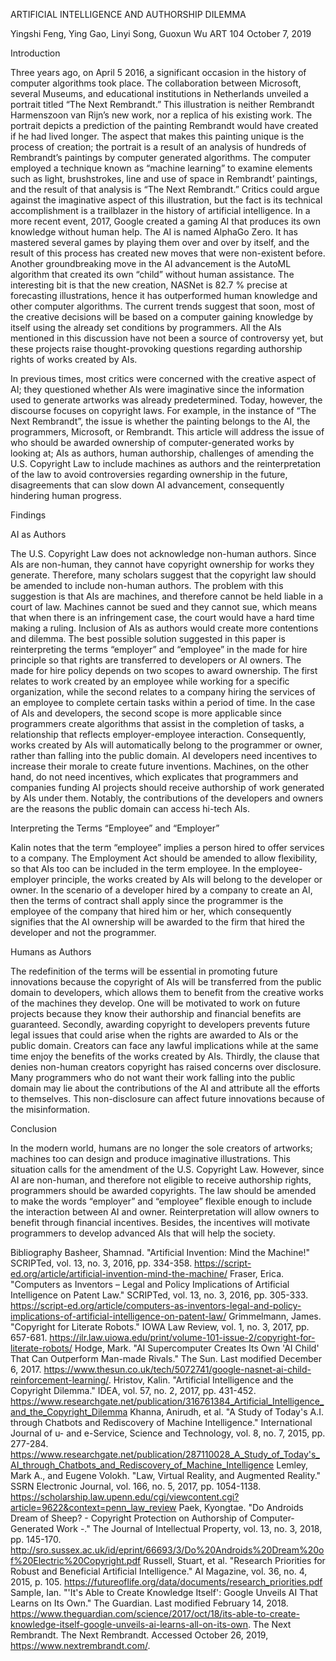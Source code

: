 
ARTIFICIAL INTELLIGENCE AND AUTHORSHIP DILEMMA







Yingshi Feng, Ying Gao, Linyi Song, Guoxun Wu
ART 104
October 7, 2019






 
Introduction
</p>
Three years ago, on April 5 2016, a significant occasion in the history of computer algorithms took place. The collaboration between Microsoft, several Museums, and educational institutions in Netherlands unveiled a portrait titled “The Next Rembrandt.” This illustration is neither Rembrandt Harmenszoon van Rijn’s new work, nor a replica of his existing work. The portrait depicts a prediction of the painting Rembrandt would have created if he had lived longer. The aspect that makes this painting unique is the process of creation; the portrait is a result of an analysis of hundreds of Rembrandt’s paintings by computer generated algorithms. The computer employed a technique known as “machine learning” to examine elements such as light, brushstrokes, line and use of space in Rembrandt’ paintings, and the result of that analysis is “The Next Rembrandt.” Critics could argue against the imaginative aspect of this illustration, but the fact is its technical accomplishment is a trailblazer in the history of artificial intelligence. 
In a more recent event, 2017, Google created a gaming AI that produces its own knowledge without human help. The AI is named AlphaGo Zero. It has mastered several games by playing them over and over by itself, and the result of this process has created new moves that were non-existent before.  Another groundbreaking move in the AI advancement is the AutoML algorithm that created its own “child” without human assistance. The interesting bit is that the new creation, NASNet is 82.7 % precise at forecasting illustrations, hence it has outperformed human knowledge and other computer algorithms. The current trends suggest that soon, most of the creative decisions will be based on a computer gaining knowledge by itself using the already set conditions by programmers. All the AIs mentioned in this discussion have not been a source of controversy yet, but these projects raise thought-provoking questions regarding authorship rights of works created by AIs. 
</p>
In previous times, most critics were concerned with the creative aspect of AI; they questioned whether AIs were imaginative since the information used to generate artworks was already predetermined. Today, however, the discourse focuses on copyright laws. For example, in the instance of “The Next Rembrandt”, the issue is whether the painting belongs to the AI, the programmers, Microsoft, or Rembrandt. This article will address the issue of who should be awarded ownership of computer-generated works by looking at; AIs as authors, human authorship, challenges of amending the U.S. Copyright Law to include machines as authors and the reinterpretation of the law to avoid controversies regarding ownership in the future, disagreements that can slow down AI advancement, consequently hindering human progress.  




Findings
</p>
AI as Authors
</p>
The U.S. Copyright Law does not acknowledge non-human authors. Since AIs are non-human, they cannot have copyright ownership for works they generate. Therefore, many scholars suggest that the copyright law should be amended to include non-human authors. The problem with this suggestion is that AIs are machines, and therefore cannot be held liable in a court of law. Machines cannot be sued and they cannot sue, which means that when there is an infringement case, the court would have a hard time making a ruling. Inclusion of AIs as authors would create more contentions and dilemma. The best possible solution suggested in this paper is reinterpreting the terms “employer” and “employee” in the made for hire principle so that rights are transferred to developers or AI owners. 
The made for hire policy depends on two scopes to award ownership. The first relates to work created by an employee while working for a specific organization, while the second relates to a company hiring the services of an employee to complete certain tasks within a period of time. In the case of AIs and developers, the second scope is more applicable since programmers create algorithms that assist in the completion of tasks, a relationship that reflects employer-employee interaction. Consequently, works created by AIs will automatically belong to the programmer or owner, rather than falling into the public domain. AI developers need incentives to increase their morale to create future inventions. Machines, on the other hand, do not need incentives, which explicates that programmers and companies funding AI projects should receive authorship of work generated by AIs under them. Notably, the contributions of the developers and owners are the reasons the public domain can access hi-tech AIs. 
</p>
Interpreting the Terms “Employee” and “Employer”
</p>
Kalin notes that the term “employee” implies a person hired to offer services to a company. The Employment Act should be amended to allow flexibility, so that AIs too can be included in the term employee. In the employee-employer principle, the works created by AIs will belong to the developer or owner. In the scenario of a developer hired by a company to create an AI, then the terms of contract shall apply since the programmer is the employee of the company that hired him or her, which consequently signifies that the AI ownership will be awarded to the firm that hired the developer and not the programmer. 
</p>
Humans as Authors
</p>
The redefinition of the terms will be essential in promoting future innovations because the copyright of AIs will be transferred from the public domain to developers, which allows them to benefit from the creative works of the machines they develop. One will be motivated to work on future projects because they know their authorship and financial benefits are guaranteed. Secondly, awarding copyright to developers prevents future legal issues that could arise when the rights are awarded to AIs or the public domain. Creators can face any lawful implications while at the same time enjoy the benefits of the works created by AIs.  Thirdly, the clause that denies non-human creators copyright has raised concerns over disclosure. Many programmers who do not want their work falling into the public domain may lie about the contributions of the AI and attribute all the efforts to themselves. This non-disclosure can affect future innovations because of the misinformation.  
</p>
Conclusion
</p>
In the modern world, humans are no longer the sole creators of artworks; machines too can design and produce imaginative illustrations. This situation calls for the amendment of the U.S. Copyright Law. However, since AI are non-human, and therefore not eligible to receive authorship rights, programmers should be awarded copyrights. The law should be amended to make the words “employer” and “employee” flexible enough to include the interaction between AI and owner. Reinterpretation will allow owners to benefit through financial incentives. Besides, the incentives will motivate programmers to develop advanced AIs that will help the society.  
 
 
 
 
 
 
 
 
Bibliography
Basheer, Shamnad. "Artificial Invention: Mind the Machine!" SCRIPTed, vol. 13, no. 3, 2016, pp. 334-358. https://script-ed.org/article/artificial-invention-mind-the-machine/
Fraser, Erica. "Computers as Inventors – Legal and Policy Implications of Artificial Intelligence on Patent Law." SCRIPTed, vol. 13, no. 3, 2016, pp. 305-333. https://script-ed.org/article/computers-as-inventors-legal-and-policy-implications-of-artificial-intelligence-on-patent-law/
Grimmelmann, James. "Copyright for Literate Robots." IOWA Law Review, vol. 1, no. 3, 2017, pp. 657-681. https://ilr.law.uiowa.edu/print/volume-101-issue-2/copyright-for-literate-robots/
Hodge, Mark. "AI Supercomputer Creates Its Own 'AI Child' That Can Outperform Man-made Rivals." The Sun. Last modified December 6, 2017. https://www.thesun.co.uk/tech/5072741/google-nasnet-ai-child-reinforcement-learning/.
Hristov, Kalin. "Artificial Intelligence and the Copyright Dilemma." IDEA, vol. 57, no. 2, 2017, pp. 431-452. https://www.researchgate.net/publication/316761384_Artificial_Intelligence_and_the_Copyright_Dilemma
Khanna, Anirudh, et al. "A Study of Today's A.I. through Chatbots and Rediscovery of Machine Intelligence." International Journal of u- and e-Service, Science and Technology, vol. 8, no. 7, 2015, pp. 277-284. https://www.researchgate.net/publication/287110028_A_Study_of_Today's_AI_through_Chatbots_and_Rediscovery_of_Machine_Intelligence
Lemley, Mark A., and Eugene Volokh. "Law, Virtual Reality, and Augmented Reality." SSRN Electronic Journal, vol. 166, no. 5, 2017, pp. 1054-1138. https://scholarship.law.upenn.edu/cgi/viewcontent.cgi?article=9622&context=penn_law_review
Paek, Kyongtae. "Do Androids Dream of Sheep? - Copyright Protection on Authorship of Computer-Generated Work -." The Journal of Intellectual Property, vol. 13, no. 3, 2018, pp. 145-170. http://sro.sussex.ac.uk/id/eprint/66693/3/Do%20Androids%20Dream%20of%20Electric%20Copyright.pdf
Russell, Stuart, et al. "Research Priorities for Robust and Beneficial Artificial Intelligence." AI Magazine, vol. 36, no. 4, 2015, p. 105. https://futureoflife.org/data/documents/research_priorities.pdf
Sample, Ian. "'It's Able to Create Knowledge Itself': Google Unveils AI That Learns on Its Own." The Guardian. Last modified February 14, 2018. https://www.theguardian.com/science/2017/oct/18/its-able-to-create-knowledge-itself-google-unveils-ai-learns-all-on-its-own.
The Next Rembrandt. The Next Rembrandt. Accessed October 26, 2019, https://www.nextrembrandt.com/.
 


